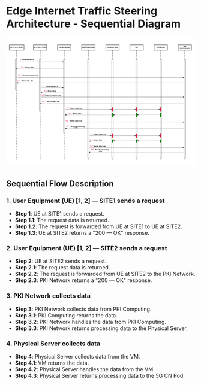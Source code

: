 # Edge Internet Traffic Steering Architecture -  Sequential Diagram

![Diagram](EITS-Architecture-Sequential-Diagram.png)

## Sequential Flow Description

### 1. User Equipment (UE) [1, 2] — SITE1 sends a request
- **Step 1**: UE at SITE1 sends a request.
- **Step 1.1**: The request data is returned.
- **Step 1.2**: The request is forwarded from UE at SITE1 to UE at SITE2.
- **Step 1.3**: UE at SITE2 returns a "200 — OK" response.

### 2. User Equipment (UE) [1, 2] — SITE2 sends a request
- **Step 2**: UE at SITE2 sends a request.
- **Step 2.1**: The request data is returned.
- **Step 2.2**: The request is forwarded from UE at SITE2 to the PKI Network.
- **Step 2.3**: PKI Network returns a "200 — OK" response.

### 3. PKI Network collects data
- **Step 3**: PKI Network collects data from PKI Computing.
- **Step 3.1**: PKI Computing returns the data.
- **Step 3.2**: PKI Network handles the data from PKI Computing.
- **Step 3.3**: PKI Network returns processing data to the Physical Server.

### 4. Physical Server collects data
- **Step 4**: Physical Server collects data from the VM.
- **Step 4.1**: VM returns the data.
- **Step 4.2**: Physical Server handles the data from the VM.
- **Step 4.3**: Physical Server returns processing data to the 5G CN Pod.
